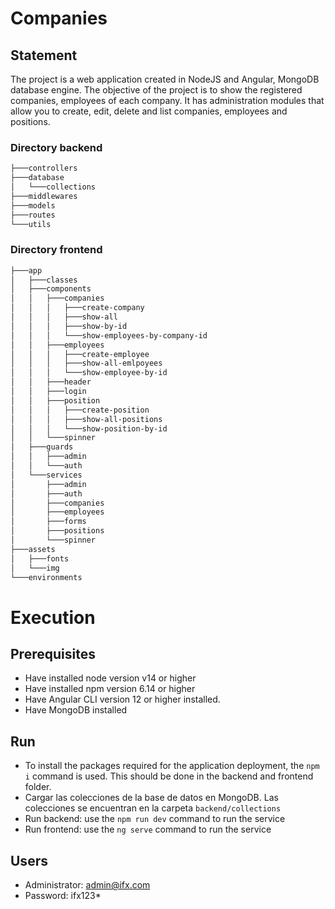 # Companies
## Statement
The project is a web application created in NodeJS and Angular, MongoDB database engine. The objective of the project is to show the registered companies, employees of each company.
It has administration modules that allow you to create, edit, delete and list companies, employees and positions.
### Directory backend
```bash
├───controllers
├───database
│   └───collections
├───middlewares
├───models
├───routes
└───utils
```
### Directory frontend
```bash
├───app
│   ├───classes
│   ├───components
│   │   ├───companies
│   │   │   ├───create-company
│   │   │   ├───show-all
│   │   │   ├───show-by-id
│   │   │   └───show-employees-by-company-id
│   │   ├───employees
│   │   │   ├───create-employee
│   │   │   ├───show-all-emlpoyees
│   │   │   └───show-employee-by-id
│   │   ├───header
│   │   ├───login
│   │   ├───position
│   │   │   ├───create-position
│   │   │   ├───show-all-positions
│   │   │   └───show-position-by-id
│   │   └───spinner
│   ├───guards
│   │   ├───admin
│   │   └───auth
│   └───services
│       ├───admin
│       ├───auth
│       ├───companies
│       ├───employees
│       ├───forms
│       ├───positions
│       └───spinner
├───assets
│   ├───fonts
│   └───img
└───environments
```
# Execution
## Prerequisites
* Have installed node version v14 or higher
* Have installed npm version 6.14 or higher
* Have Angular CLI version 12 or higher installed.
* Have MongoDB installed
## Run
* To install the packages required for the application deployment, the ``npm i`` command is used. This should be done in the backend and frontend folder.
* Cargar las colecciones de la base de datos en MongoDB. Las colecciones se encuentran en la carpeta ``backend/collections``
* Run backend: use the ``npm run dev`` command to run the service
* Run frontend: use the ``ng serve`` command to run the service
## Users
* Administrator: admin@ifx.com
* Password: ifx123*
